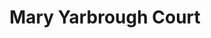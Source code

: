 ---
events:
- building: Mary Yarbrough Court
  categories: mary-yarbrough-court
  description: This walking tour of the campus has highlighted locations of significance
    in the lives and experiences of African American students and the larger community.
    These tours have been held every semester since then, and they are co-sponsored
    by the NCSU Libraries and the African American Cultural Center.
  event_decade: '2010'
  event_id: '41'
  excerpt: This walking tour of the campus has highlighted locations of significance
    in the lives and experiences of African American students and the larger community.
    These tours have been held every semester since then, and they are co-sponsored
    by the NCSU Libraries and the African American Cultural Center.
  image id (orig): mc00336_Yarbrough-Court-2-May-2009
  image_caption: Yarbrough Court
  image_id: mc00336_Yarbrough-Court-2-May-2009
  image_link: https://d.lib.ncsu.edu/collections/catalog/mc00336_Yarbrough-Court-2-May-2009
  start_date: 01/01/2011
  title: First Red, White & Black tour
  year: '2011'
lat: '35.785682'
layout: post
lng: '-78.664892'
order: 28
permalink: places/mary-yarbrough-court/
place: mary-yarbrough-court
title: Mary Yarbrough Court

---